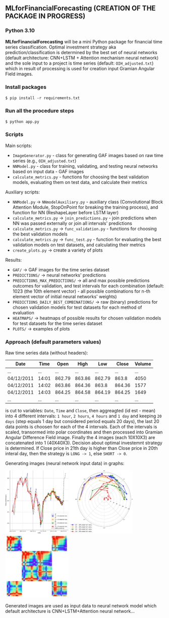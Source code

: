 ## MLforFinancialForecasting (CREATION OF THE PACKAGE IN PROGRESS)

### Python 3.10 

**MLforFinancialForecasting** will be a mini Python package for financial time series classification. Optimal investment strategy aka prediction/classification is determined by the best set of neural networks (default architecture: CNN+LSTM + Attention mechanism neural network) and the sole input to a project is time series (default: `OIH_adjusted.txt`) which in result of processing is used for creation input Gramian Angular Field images.  

### Install packages

```
$ pip install -r requirements.txt
```

### Run all the procedure steps

```
$ python app.py
```

### Scripts


Main scripts:

* `ImageGenerator.py` - class for generating GAF images based on raw time series (e.g., `OIH_adjusted.txt`)
* `NNModel.py` - class for training, validating, and testing neural networks based on input data - GAF images
* `calculate_metrics.py` - functions for choosing the best validation models, evaluating them on test data, and calculate their metrics


Auxiliary scripts:

* `NNModel.py` -> `NNmodelAuxiliary.py` - auxiliary class (Convolutional Block Attention Module, StopOnPoint for breaking the training process), and function for NN (ReshapeLayer before LSTM layer)
* `calculate_metrics.py` -> `join_predictions.py` - join predictions when NN was passed externally or join all intervals' predictions
* `calculate_metrics.py` -> `func_validation.py` - functions for choosing the best validation models
* `calculate_metrics.py` -> `func_test.py` - function for evaluating the best validation models on test datasets, and calculating their metrics
* `create_plots.py` -> create a variety of plots


Results:

- `GAF/` -> GAF images for the time series dataset
- `PREDICTIONS/` -> neural networks' predictions
- `PREDICTIONS_MAX_PREDICTIONS/` -> all and max possible predictions outcomes for validation, and test intervals for each combination (default: 1023 (the 10th element vector) - all possible combinations for n-th element vector of initial neural networks' weights)
- `PREDICTIONS_DAILY_BEST_COMBINATIONS/` -> raw (binary) predictions for chosen validation models for test datasets for each method of evaluation
- `HEATMAPS/` -> heatmaps of possible results for chosen validation models for test datasets for the time series dataset
- `PLOTS/` -> examples of plots


### Approach (default parameters values)

Raw time series data (without headers):

<table>
<thead>
  <tr>
    <th>Date</th>
    <th>Time</th>
    <th>Open</th>
    <th>High</th>
    <th>Low</th>
    <th>Close</th>
    <th>Volume</th>
  </tr>
</thead>
<tbody>
  <tr>
    <td>...</td>
    <td>...</td>
    <td>...</td>
    <td>...</td>
    <td>...</td>
    <td>...</td>
    <td>...</td>
  </tr>
  <tr>
    <td>04/12/2011</td>
    <td>14:01</td>
    <td>862.79</td>
    <td>863.86</td>
    <td>862.79</td>
    <td>863.8</td>
    <td>4050</td>
  </tr>
  <tr>
    <td>04/12/2011</td>
    <td>14:02</td>
    <td>863.86</td>
    <td>864.36</td>
    <td>863.8</td>
    <td>864.36</td>
    <td>1577</td>
  </tr>
  <tr>
    <td>04/12/2011</td>
    <td>14:03</td>
    <td>864.25</td>
    <td>864.58</td>
    <td>864.19</td>
    <td>864.25</td>
    <td>1649</td>
  </tr>
  <tr>
    <td>...</td>
    <td>...</td>
    <td>...</td>
    <td>...</td>
    <td>...</td>
    <td>...</td>
    <td>...</td>
  </tr>
</tbody>
</table>

is cut to variables: `Date`, `Time` and `Close`, then aggreagted (id est - mean) into 4 different intervals: `1 hour`, `2 hours`, `4 hours` and `1 day` and keeping `20 days` (step equals 1 day but considered period equals 20 days), the last 20 data points is choosen for each of the 4 intervals. Each of the intervals is scaled, transormed into polar coordinates and then processed into Gramian Angular Difference Field image. Finally the 4 images (each 10X10X3) are concatenated into 1 (40X40X3). Decision about optimal investemnt strategy is determined. If Close price in 21th day is higher than Close price in 20th interal day, then the strategy is `LONG -> 1`, else `SHORT -> 0`.

Generating images (neural network input data) in graphs:

<p float="left">
  <img alt='line' src="https://github.com/Kay-Dee-Em/MLforFinancialForecasting/blob/main/PLOTS/LONG_2021_12_31_line.png" width="200" height="200"/>
  <img alt='polar' src="https://github.com/Kay-Dee-Em/MLforFinancialForecasting/blob/main/PLOTS/LONG_2021_12_31_polar.png" width="200" height="200"/> 
  <img alt='GADF' src="https://github.com/Kay-Dee-Em/MLforFinancialForecasting/blob/main/PLOTS/LONG_2021_12_31_GADF.png" width="200" height="200"/>
</p>

Generated images are used as input data to neural network model which default architecture is CNN+LSTM+Attention neural network...
<!---
Validation process chooses the best model accoring to each validation cateogry.
And finally the best models are tested.
-->



